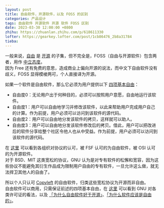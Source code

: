 ```yaml
---
layout: post
title: 自由软件，开源软件，以及 FOSS 的区别
categories: 产品设计
tags: 自由软件 开源软件 开源 软件 FOSS 区别
date: 2023-03-30 12:00:00 +0800
zhihu: https://zhuanlan.zhihu.com/p/618611330
lofter: https://gearkey.lofter.com/post/1cb86476_2b8a31784
tieba: 
---
```


一般来说，[自由](https://zh.wikipedia.org/wiki/%E8%87%AA%E7%94%B1%E8%BD%AF%E4%BB%B6) 是 [开源](https://zh.wikipedia.org/wiki/%E5%BC%80%E6%BA%90%E8%BD%AF%E4%BB%B6) 的子集，但不完全是，FOSS（自由与开源软件）包含两者，用作 [中立态度](https://www.gnu.org/philosophy/floss-and-foss.html)。  
因为 Free 还有免费的意思，造成商业上偏向开源的说法，而中文下自由软件没有歧义，FOSS 显得模棱两可，个人直接译为开源。

如果一个软件是自由软件，那么它必须为用户提供以下 [四项基本自由](https://www.gnu.org/philosophy/free-sw.zh-cn.html#four-freedoms)：

+ 自由度0：无论用户出于何种目的，必须可以按照用户意愿，自由地运行该软件。
+ 自由度1：用户可以自由地学习并修改该软件，以此来帮助用户完成用户自己的计算。作为前提，用户必须可以访问到该软件的源代码。
+ 自由度2：用户可以自由地分发该软件的拷贝，这样就可以助人。
+ 自由度3：用户可以自由地分发该软件修改后的拷贝。借此，用户可以把改进后的软件分享给整个社区令他人也从中受益。作为前提，用户必须可以访问到该软件的源代码。

在 [这里](https://zh.wikipedia.org/wiki/%E8%87%AA%E7%94%B1%E5%8F%8A%E9%96%8B%E6%94%BE%E5%8E%9F%E5%A7%8B%E7%A2%BC%E8%BB%9F%E9%AB%94%E8%A8%B1%E5%8F%AF%E8%AD%89%E6%AF%94%E8%BC%83) 可以看到各组织对协议的认可，被 FSF 认可的为自由软件，被 OSI 认可的为开源软件。  
对于 BSD、MIT 这类宽松的协议，GNU 认为是对专有软件的松懈和宽容，因为这些协议不能避免其衍生作品成为限制用户自由的专有软件，一旦允许这么做，就无法捍卫其他人的自由了。

所以个人只认可 [Copyleft](https://www.gnu.org/licenses/copyleft.html) 的自由软件，归类这些宽松协议为开源而非自由。  
自由软件可以商用，只需保证前述的四项基本自由，在 [这里](https://www.gnu.org/licenses/license-list.html#NonFreeSoftwareLicenses) 可以看到 GNU 对各类许可证的看法，以及 [「为什么自由软件好于开源」](https://www.gnu.org/philosophy/free-software-for-freedom.zh-cn.html)、[「为什么软件应该是自由的」](https://www.gnu.org/philosophy/shouldbefree.zh-cn.html)。